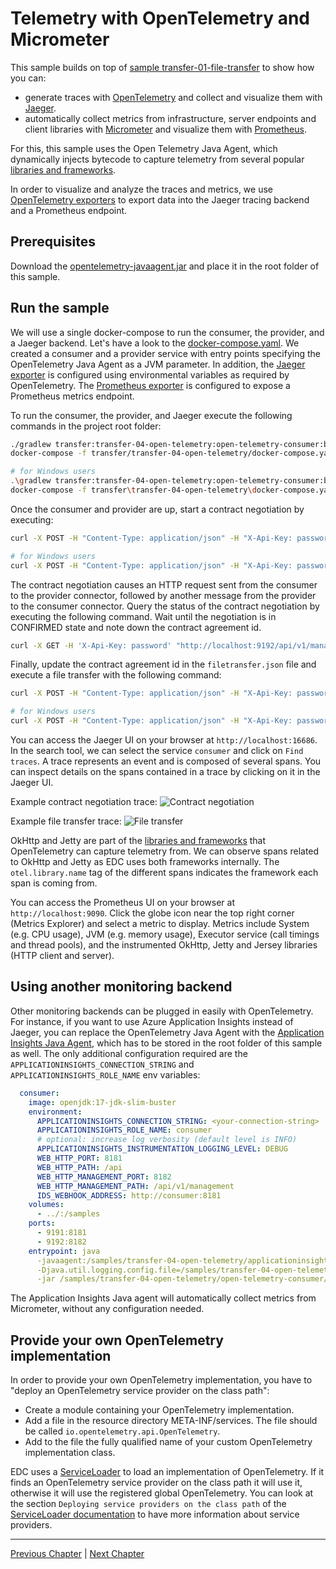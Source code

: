 # Telemetry with OpenTelemetry and Micrometer

This sample builds on top of [sample transfer-01-file-transfer](../transfer-01-file-transfer/README.md) to show how you
can:

- generate traces with [OpenTelemetry](https://opentelemetry.io) and collect and visualize them with [Jaeger](https://www.jaegertracing.io/).
- automatically collect metrics from infrastructure, server endpoints and client libraries with [Micrometer](https://micrometer.io)
  and visualize them with [Prometheus](https://prometheus.io).

For this, this sample uses the Open Telemetry Java Agent, which dynamically injects bytecode to capture telemetry from
several popular [libraries and frameworks](https://github.com/open-telemetry/opentelemetry-java-instrumentation/tree/main/instrumentation).

In order to visualize and analyze the traces and metrics, we use
[OpenTelemetry exporters](https://opentelemetry.io/docs/instrumentation/js/exporters/) to export data into the Jaeger
tracing backend and a Prometheus endpoint.  

## Prerequisites

Download the [opentelemetry-javaagent.jar](https://github.com/open-telemetry/opentelemetry-java-instrumentation/releases/download/v1.12.0/opentelemetry-javaagent.jar) 
and place it in the root folder of this sample.

## Run the sample

We will use a single docker-compose to run the consumer, the provider, and a Jaeger backend.
Let's have a look to the [docker-compose.yaml](docker-compose.yaml). We created a consumer and a provider service with
entry points specifying the OpenTelemetry Java Agent as a JVM parameter.
In addition, the [Jaeger exporter](https://github.com/open-telemetry/opentelemetry-java/blob/main/sdk-extensions/autoconfigure/README.md#jaeger-exporter)
is configured using environmental variables as required by OpenTelemetry. The
[Prometheus exporter](https://github.com/open-telemetry/opentelemetry-java/blob/main/sdk-extensions/autoconfigure/README.md#prometheus-exporter)
is configured to expose a Prometheus metrics endpoint.

To run the consumer, the provider, and Jaeger execute the following commands in the project root folder:

```bash
./gradlew transfer:transfer-04-open-telemetry:open-telemetry-consumer:build transfer:transfer-04-open-telemetry:open-telemetry-provider:build
docker-compose -f transfer/transfer-04-open-telemetry/docker-compose.yaml up --abort-on-container-exit
```

```bash
# for Windows users
.\gradlew transfer:transfer-04-open-telemetry:open-telemetry-consumer:build transfer:transfer-04-open-telemetry:open-telemetry-provider:build
docker-compose -f transfer\transfer-04-open-telemetry\docker-compose.yaml up --abort-on-container-exit
```

Once the consumer and provider are up, start a contract negotiation by executing:

```bash
curl -X POST -H "Content-Type: application/json" -H "X-Api-Key: password" -d @transfer/transfer-04-open-telemetry/contractoffer.json "http://localhost:9192/api/v1/management/contractnegotiations"
```

```bash
# for Windows users
curl -X POST -H "Content-Type: application/json" -H "X-Api-Key: password" -d @transfer\transfer-04-open-telemetry\contractoffer.json "http://localhost:9192/api/v1/management/contractnegotiations"
```

The contract negotiation causes an HTTP request sent from the consumer to the provider connector, followed by another
message from the provider to the consumer connector. Query the status of the contract negotiation by executing the
following command. Wait until the negotiation is in CONFIRMED state and note down the contract agreement id.

```bash
curl -X GET -H 'X-Api-Key: password' "http://localhost:9192/api/v1/management/contractnegotiations/{UUID}"
```

Finally, update the contract agreement id in the `filetransfer.json` file and execute a file transfer with the following command:

```bash
curl -X POST -H "Content-Type: application/json" -H "X-Api-Key: password" -d @transfer/transfer-04-open-telemetry/filetransfer.json "http://localhost:9192/api/v1/management/transferprocess"
```

```bash
# for Windows users
curl -X POST -H "Content-Type: application/json" -H "X-Api-Key: password" -d @transfer\transfer-04-open-telemetry\filetransfer.json "http://localhost:9192/api/v1/management/transferprocess"
```

You can access the Jaeger UI on your browser at `http://localhost:16686`. In the search tool, we can select the service
`consumer` and click on `Find traces`. A trace represents an event and is composed of several spans. You can inspect
details on the spans contained in a trace by clicking on it in the Jaeger UI.

Example contract negotiation trace:
![Contract negotiation](./attachments/contract-negotiation-trace.png)

Example file transfer trace:
![File transfer](./attachments/file-transfer-trace.png)

OkHttp and Jetty are part of the [libraries and frameworks](https://github.com/open-telemetry/opentelemetry-java-instrumentation/tree/main/instrumentation)
that OpenTelemetry can capture telemetry from. We can observe spans related to OkHttp and Jetty as EDC uses both
frameworks internally. The `otel.library.name` tag of the different spans indicates the framework each span is coming from.

You can access the Prometheus UI on your browser at `http://localhost:9090`. Click the globe icon near the top right
corner (Metrics Explorer) and select a metric to display. Metrics include System (e.g. CPU usage), JVM (e.g. memory usage),
Executor service (call timings and thread pools), and the instrumented OkHttp, Jetty and Jersey libraries (HTTP client and server).

## Using another monitoring backend

Other monitoring backends can be plugged in easily with OpenTelemetry. For instance, if you want to use Azure Application
Insights instead of Jaeger, you can replace the OpenTelemetry Java Agent with the
[Application Insights Java Agent](https://docs.microsoft.com/azure/azure-monitor/app/java-in-process-agent#download-the-jar-file),
which has to be stored in the root folder of this sample as well. The only additional configuration required are the
`APPLICATIONINSIGHTS_CONNECTION_STRING` and `APPLICATIONINSIGHTS_ROLE_NAME` env variables:

```yaml
  consumer:
    image: openjdk:17-jdk-slim-buster
    environment:
      APPLICATIONINSIGHTS_CONNECTION_STRING: <your-connection-string>
      APPLICATIONINSIGHTS_ROLE_NAME: consumer
      # optional: increase log verbosity (default level is INFO)
      APPLICATIONINSIGHTS_INSTRUMENTATION_LOGGING_LEVEL: DEBUG
      WEB_HTTP_PORT: 8181
      WEB_HTTP_PATH: /api
      WEB_HTTP_MANAGEMENT_PORT: 8182
      WEB_HTTP_MANAGEMENT_PATH: /api/v1/management
      IDS_WEBHOOK_ADDRESS: http://consumer:8181
    volumes:
      - ../:/samples
    ports:
      - 9191:8181
      - 9192:8182
    entrypoint: java
      -javaagent:/samples/transfer-04-open-telemetry/applicationinsights-agent-3.2.8.jar
      -Djava.util.logging.config.file=/samples/transfer-04-open-telemetry/logging.properties
      -jar /samples/transfer-04-open-telemetry/open-telemetry-consumer/build/libs/consumer.jar
```

The Application Insights Java agent will automatically collect metrics from Micrometer, without any configuration needed.

## Provide your own OpenTelemetry implementation

In order to provide your own OpenTelemetry implementation, you have to "deploy an OpenTelemetry service provider on the class path":

- Create a module containing your OpenTelemetry implementation.
- Add a file in the resource directory META-INF/services. The file should be called `io.opentelemetry.api.OpenTelemetry`.
- Add to the file the fully qualified name of your custom OpenTelemetry implementation class.

EDC uses a [ServiceLoader](https://docs.oracle.com/en/java/javase/11/docs/api/java.base/java/util/ServiceLoader.html)
to load an implementation of OpenTelemetry. If it finds an OpenTelemetry service provider on the class path it will use
it, otherwise it will use the registered global OpenTelemetry. You can look at the section
`Deploying service providers on the class path` of the
[ServiceLoader documentation](https://docs.oracle.com/en/java/javase/11/docs/api/java.base/java/util/ServiceLoader.html)
to have more information about service providers.

---

[Previous Chapter](../transfer-03-modify-transferprocess/README.md) | [Next Chapter](../transfer-05-file-transfer-cloud/README.md)

